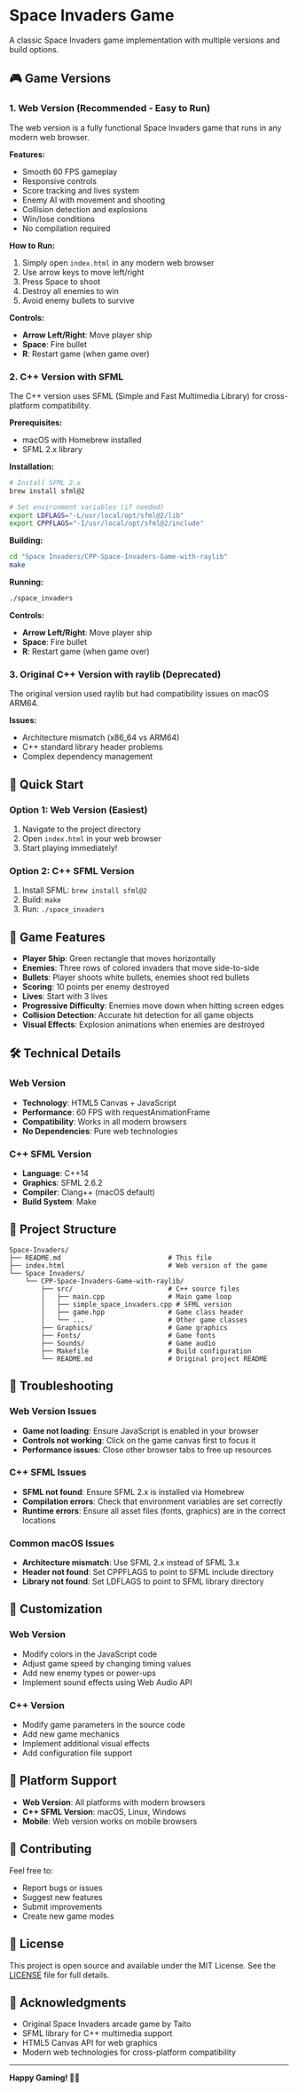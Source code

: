 # Space Invaders Game

A classic Space Invaders game implementation with multiple versions and build options.

## 🎮 Game Versions

### 1. Web Version (Recommended - Easy to Run)
The web version is a fully functional Space Invaders game that runs in any modern web browser.

**Features:**
- Smooth 60 FPS gameplay
- Responsive controls
- Score tracking and lives system
- Enemy AI with movement and shooting
- Collision detection and explosions
- Win/lose conditions
- No compilation required

**How to Run:**
1. Simply open `index.html` in any modern web browser
2. Use arrow keys to move left/right
3. Press Space to shoot
4. Destroy all enemies to win
5. Avoid enemy bullets to survive

**Controls:**
- **Arrow Left/Right**: Move player ship
- **Space**: Fire bullet
- **R**: Restart game (when game over)

### 2. C++ Version with SFML
The C++ version uses SFML (Simple and Fast Multimedia Library) for cross-platform compatibility.

**Prerequisites:**
- macOS with Homebrew installed
- SFML 2.x library

**Installation:**
```bash
# Install SFML 2.x
brew install sfml@2

# Set environment variables (if needed)
export LDFLAGS="-L/usr/local/opt/sfml@2/lib"
export CPPFLAGS="-I/usr/local/opt/sfml@2/include"
```

**Building:**
```bash
cd "Space Invaders/CPP-Space-Invaders-Game-with-raylib"
make
```

**Running:**
```bash
./space_invaders
```

**Controls:**
- **Arrow Left/Right**: Move player ship
- **Space**: Fire bullet
- **R**: Restart game (when game over)

### 3. Original C++ Version with raylib (Deprecated)
The original version used raylib but had compatibility issues on macOS ARM64.

**Issues:**
- Architecture mismatch (x86_64 vs ARM64)
- C++ standard library header problems
- Complex dependency management

## 🚀 Quick Start

### Option 1: Web Version (Easiest)
1. Navigate to the project directory
2. Open `index.html` in your web browser
3. Start playing immediately!

### Option 2: C++ SFML Version
1. Install SFML: `brew install sfml@2`
2. Build: `make`
3. Run: `./space_invaders`

## 🎯 Game Features

- **Player Ship**: Green rectangle that moves horizontally
- **Enemies**: Three rows of colored invaders that move side-to-side
- **Bullets**: Player shoots white bullets, enemies shoot red bullets
- **Scoring**: 10 points per enemy destroyed
- **Lives**: Start with 3 lives
- **Progressive Difficulty**: Enemies move down when hitting screen edges
- **Collision Detection**: Accurate hit detection for all game objects
- **Visual Effects**: Explosion animations when enemies are destroyed

## 🛠️ Technical Details

### Web Version
- **Technology**: HTML5 Canvas + JavaScript
- **Performance**: 60 FPS with requestAnimationFrame
- **Compatibility**: Works in all modern browsers
- **No Dependencies**: Pure web technologies

### C++ SFML Version
- **Language**: C++14
- **Graphics**: SFML 2.6.2
- **Compiler**: Clang++ (macOS default)
- **Build System**: Make

## 📁 Project Structure

```
Space-Invaders/
├── README.md                           # This file
├── index.html                          # Web version of the game
└── Space Invaders/
    └── CPP-Space-Invaders-Game-with-raylib/
        ├── src/                        # C++ source files
        │   ├── main.cpp                # Main game loop
        │   ├── simple_space_invaders.cpp # SFML version
        │   ├── game.hpp                # Game class header
        │   └── ...                     # Other game classes
        ├── Graphics/                   # Game graphics
        ├── Fonts/                      # Game fonts
        ├── Sounds/                     # Game audio
        ├── Makefile                    # Build configuration
        └── README.md                   # Original project README
```

## 🔧 Troubleshooting

### Web Version Issues
- **Game not loading**: Ensure JavaScript is enabled in your browser
- **Controls not working**: Click on the game canvas first to focus it
- **Performance issues**: Close other browser tabs to free up resources

### C++ SFML Issues
- **SFML not found**: Ensure SFML 2.x is installed via Homebrew
- **Compilation errors**: Check that environment variables are set correctly
- **Runtime errors**: Ensure all asset files (fonts, graphics) are in the correct locations

### Common macOS Issues
- **Architecture mismatch**: Use SFML 2.x instead of SFML 3.x
- **Header not found**: Set CPPFLAGS to point to SFML include directory
- **Library not found**: Set LDFLAGS to point to SFML library directory

## 🎨 Customization

### Web Version
- Modify colors in the JavaScript code
- Adjust game speed by changing timing values
- Add new enemy types or power-ups
- Implement sound effects using Web Audio API

### C++ Version
- Modify game parameters in the source code
- Add new game mechanics
- Implement additional visual effects
- Add configuration file support

## 📱 Platform Support

- **Web Version**: All platforms with modern browsers
- **C++ SFML Version**: macOS, Linux, Windows
- **Mobile**: Web version works on mobile browsers

## 🤝 Contributing

Feel free to:
- Report bugs or issues
- Suggest new features
- Submit improvements
- Create new game modes

## 📄 License

This project is open source and available under the MIT License. See the [LICENSE](LICENSE) file for full details.

## 🙏 Acknowledgments

- Original Space Invaders arcade game by Taito
- SFML library for C++ multimedia support
- HTML5 Canvas API for web graphics
- Modern web technologies for cross-platform compatibility

---

**Happy Gaming! 🚀👾**

